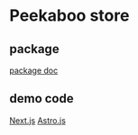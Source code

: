 # Peekaboo store 

## package

[package doc](https://github.com/wootra/peekaboo-store/tree/main/packages/peekaboo)

## demo code

[Next.js](https://github.com/wootra/peekaboo-store/tree/main/apps/demo)
[Astro.js](https://github.com/wootra/peekaboo-store/tree/main/apps/demo-astro)